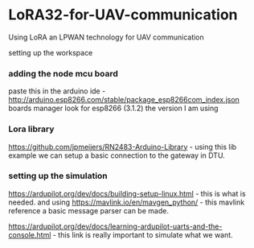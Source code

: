 # LoRA32-for-UAV-communication
Using LoRA an LPWAN technology for UAV communication 

setting up the workspace
### adding the node mcu board 
paste this in the arduino ide - http://arduino.esp8266.com/stable/package_esp8266com_index.json 
boards manager look for esp8266 (3.1.2) the version I am using 

### Lora library
https://github.com/jpmeijers/RN2483-Arduino-Library - using this lib example we can setup a basic connection to the gateway in DTU. 

### setting up the simulation 
https://ardupilot.org/dev/docs/building-setup-linux.html - this is what is needed. 
and using https://mavlink.io/en/mavgen_python/ - this mavlink reference a basic message parser can be made.

https://ardupilot.org/dev/docs/learning-ardupilot-uarts-and-the-console.html - this link is really important to simulate what we want. 